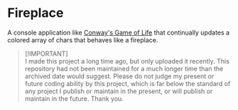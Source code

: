 # Fireplace

A console application like [Conway's Game of Life](https://github.com/brendanlynn/Life/) that continually updates a colored array of chars that behaves like a fireplace.

> [!IMPORTANT]\
> I made this project a long time ago, but only uploaded it recently. This repository had not been maintained for a much longer time than the archived date would suggest. Please do not judge my present or future coding ability by this project, which is far below the standard of any project I publish or maintain in the present, or will publish or maintain in the future. Thank you.
